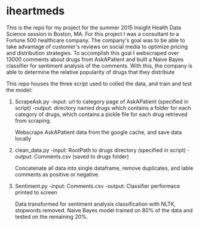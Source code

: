 # iheartmeds

This is the repo for my project for the summer 2015 Insight Health Data Science session in Boston, MA.
For this project I was a consultant to a Fortune 500 healthcare company. The company's goal was to be able
to take advantage of customer's reviews on social media to optimize pricing and distribution strategies.
To accomplish this goal I webscraped over 13000 comments about drugs from AskAPatient and built a Naive
Bayes classifier for sentiment analysis of the comments. With this, the company is able to determine the
relative popularity of drugs that they distribute

This repo houses the three script used to colled the data, and train and test the model:

1. ScrapeAsk.py
	-input: url to category page of AskAPatient (specified in script)
	-output: directory named drugs which contains a folder for each category of drugs, which contains
		 a pickle file for each drug retrieved from scraping. 

	Webscrape AskAPatient data from the google cache, and save data locally

2. clean_data.py
	-input: RootPath to drugs directory (specified in script)
	-output: Comments.csv (saved to drugs folder)

	Concatenate all data into single dataframe, remove duplicates, and lable comments as positive or
	negative.

3. Sentiment.py
	-input: Comments.csv
	-output: Classifier performace printed to screen

	Data transformed for sentiment analysis classification with NLTK, stopwords removed.
	Naive Bayes model trained on 80% of the data and tested on the remaining 20%.
